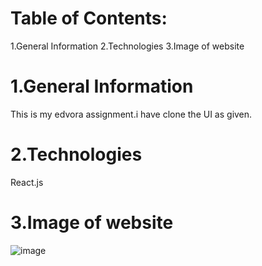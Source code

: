 # Table of Contents:
1.General Information 2.Technologies 3.Image of website

# 1.General Information
This is my edvora assignment.i have clone the UI as given.

# 2.Technologies
React.js

# 3.Image of website

![image](https://user-images.githubusercontent.com/86652571/166190584-2d2d1d5e-69e5-42a9-a099-e9e83af3d65c.png)
